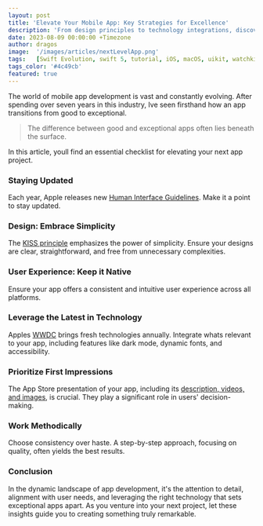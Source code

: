 ```yaml
---
layout: post
title: 'Elevate Your Mobile App: Key Strategies for Excellence'
description: 'From design principles to technology integrations, discover the essentials to enhance your mobile applications quality and performance.'
date: 2023-08-09 00:00:00 +Timezone
author: dragos
image:  '/images/articles/nextLevelApp.png'
tags:   [Swift Evolution, swift 5, tutorial, iOS, macOS, uikit, watchkit, watchos, iphone, apple]
tags_color: '#4c49cb'
featured: true
---
```

The world of mobile app development is vast and constantly evolving. After spending over seven years in this industry, Ive seen firsthand how an app transitions from good to exceptional.

> The difference between good and exceptional apps often lies beneath the surface.

In this article, youll find an essential checklist for elevating your next app project.

### Staying Updated
Each year, Apple releases new [Human Interface Guidelines](https://developer.apple.com/design/human-interface-guidelines/). Make it a point to stay updated.

### Design: Embrace Simplicity
The [KISS principle](https://en.wikipedia.org/wiki/KISS_principle) emphasizes the power of simplicity. Ensure your designs are clear, straightforward, and free from unnecessary complexities.

### User Experience: Keep it Native
Ensure your app offers a consistent and intuitive user experience across all platforms.

### Leverage the Latest in Technology
Apples [WWDC](https://developer.apple.com/wwdc19/) brings fresh technologies annually. Integrate whats relevant to your app, including features like dark mode, dynamic fonts, and accessibility.

### Prioritize First Impressions
The App Store presentation of your app, including its [description, videos, and images](https://developer.apple.com/app-store/app-previews/), is crucial. They play a significant role in users' decision-making.

### Work Methodically
Choose consistency over haste. A step-by-step approach, focusing on quality, often yields the best results.

### Conclusion
In the dynamic landscape of app development, it's the attention to detail, alignment with user needs, and leveraging the right technology that sets exceptional apps apart. As you venture into your next project, let these insights guide you to creating something truly remarkable.
